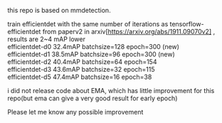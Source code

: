 this repo is based on mmdetection.

train efficientdet with the same number of iterations as tensorflow-efficientdet from paperv2 in arxiv[https://arxiv.org/abs/1911.09070v2] , results are 2~4 mAP lower   
efficientdet-d0  32.4mAP batchsize=128 epoch=300 (new)  
efficientdet-d1  38.5mAP batchsize=96 epoch=300 (new)  
efficientdet-d2  40.4mAP batchsize=64 epoch=154  
efficientdet-d3  43.6mAP batchsize=32 epoch=115  
efficientdet-d5  47.4mAP batchsize=16 epoch=38  


i did not release code about EMA, which has little improvement for this repo(but ema can give a very good result for early epoch)

Please let me know any possible improvement
